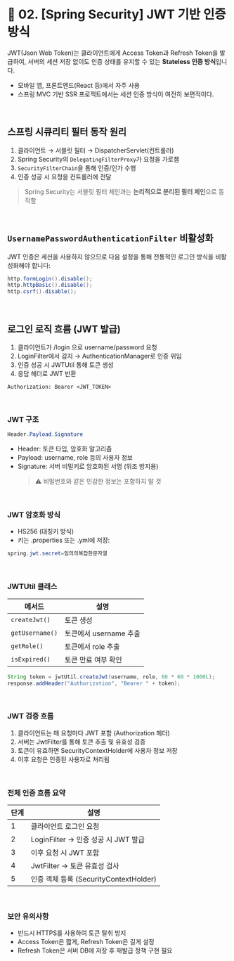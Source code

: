 # 🔐 02. [Spring Security] JWT 기반 인증 방식

JWT(Json Web Token)는 클라이언트에게 Access Token과 Refresh Token을 발급하여, 서버의 세션 저장 없이도 인증 상태를 유지할 수 있는 **Stateless 인증 방식**입니다.

- 모바일 앱, 프론트엔드(React 등)에서 자주 사용
- 스프링 MVC 기반 SSR 프로젝트에서는 세션 인증 방식이 여전히 보편적이다.

<br>

## 스프링 시큐리티 필터 동작 원리

1. 클라이언트 → 서블릿 필터 → DispatcherServlet(컨트롤러)
2. Spring Security의 `DelegatingFilterProxy`가 요청을 가로챔
3. `SecurityFilterChain`을 통해 인증/인가 수행
4. 인증 성공 시 요청을 컨트롤러에 전달

> Spring Security는 서블릿 필터 체인과는 **논리적으로 분리된 필터 체인**으로 동작함

<br>

## `UsernamePasswordAuthenticationFilter` 비활성화

JWT 인증은 세션을 사용하지 않으므로 다음 설정을 통해 전통적인 로그인 방식을 비활성화해야 합니다:

```java
http.formLogin().disable();
http.httpBasic().disable();
http.csrf().disable();
```

<br>

## 로그인 로직 흐름 (JWT 발급)

1. 클라이언트가 /login 으로 username/password 요청
2. LoginFilter에서 감지 → AuthenticationManager로 인증 위임
3. 인증 성공 시 JWTUtil 통해 토큰 생성
4. 응답 헤더로 JWT 반환

```http
Authorization: Bearer <JWT_TOKEN>
```

<br>

### JWT 구조

```java
Header.Payload.Signature
```

- Header: 토큰 타입, 암호화 알고리즘
- Payload: username, role 등의 사용자 정보
- Signature: 서버 비밀키로 암호화된 서명 (위조 방지용)
  > ⚠️ 비밀번호와 같은 민감한 정보는 포함하지 말 것

<br>

### JWT 암호화 방식

- HS256 (대칭키 방식)
- 키는 .properties 또는 .yml에 저장:

```java
spring.jwt.secret=임의의복잡한문자열
```

<br>

### JWTUtil 클래스

| 메서드          | 설명                   |
| --------------- | ---------------------- |
| `createJwt()`   | 토큰 생성              |
| `getUsername()` | 토큰에서 username 추출 |
| `getRole()`     | 토큰에서 role 추출     |
| `isExpired()`   | 토큰 만료 여부 확인    |

```java
String token = jwtUtil.createJwt(username, role, 60 * 60 * 1000L);
response.addHeader("Authorization", "Bearer " + token);
```

<br>

### JWT 검증 흐름

1. 클라이언트는 매 요청마다 JWT 포함 (Authorization 헤더)
2. 서버는 JwtFilter를 통해 토큰 추출 및 유효성 검증
3. 토큰이 유효하면 SecurityContextHolder에 사용자 정보 저장
4. 이후 요청은 인증된 사용자로 처리됨

<br>

### 전체 인증 흐름 요약

| 단계 | 설명                                   |
| ---- | -------------------------------------- |
| 1    | 클라이언트 로그인 요청                 |
| 2    | LoginFilter → 인증 성공 시 JWT 발급    |
| 3    | 이후 요청 시 JWT 포함                  |
| 4    | JwtFilter → 토큰 유효성 검사           |
| 5    | 인증 객체 등록 (SecurityContextHolder) |

<br>

### 보안 유의사항

- 반드시 HTTPS를 사용하여 토큰 탈취 방지
- Access Token은 짧게, Refresh Token은 길게 설정
- Refresh Token은 서버 DB에 저장 후 재발급 정책 구현 필요
